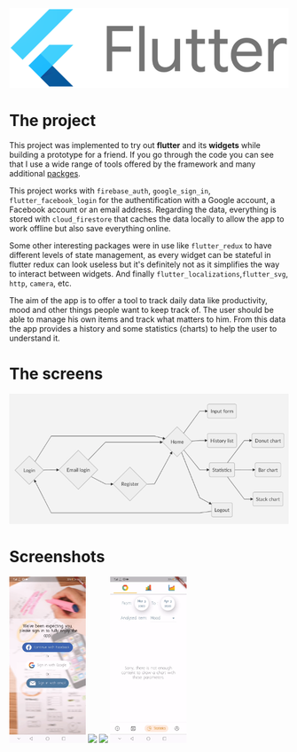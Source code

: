 ![Image](images/flutter_logo.png)
# The project

This project was implemented to try out **flutter** and its **widgets** while building a prototype for a friend. If you go through the code you can see that I use a wide range of tools offered by the framework and many additional [packges](https://pub.dev/packages/). 

This project works with `firebase_auth`,  `google_sign_in`,  `flutter_facebook_login` for the authentification with a Google account, a Facebook account or an email address. Regarding the data, everything is stored with `cloud_firestore` that caches the data locally to allow the app to work offline but also save everything online. 

Some other interesting packages were in use like `flutter_redux` to have different levels of state management, as every widget can be stateful in flutter redux can look useless but it's definitely not as it simplifies the way to interact between widgets. And finally `flutter_localizations`,`flutter_svg`, `http`, `camera`, etc.

The aim of the app is to offer a tool to track daily data like productivity, mood and other things people want to keep track of. The user should be able to manage his own items and track what matters to him. From this data the app provides a history and some statistics (charts) to help the user to understand it.

# The screens
![Image](images/screens.png)

# Screenshots

<img src="images/login.gif" height="300em" />
<img src="images/input.gif" height="300em" />
<img src="images/history.gif" height="300em" />
<img src="images/statistics.gif" height="300em" />